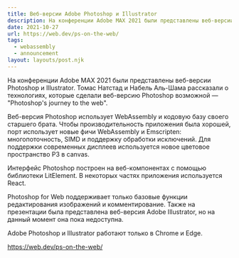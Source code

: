 ```yaml
---
title: Веб-версии Adobe Photoshop и Illustrator
description: На конференции Adobe MAX 2021 были представлены веб-версии Photoshop и Illustrator. Томас Натстад и Набель Аль-Шама рассказали о технологиях, которые сделали веб-версию Photoshop возможной
date: 2021-10-27
url: https://web.dev/ps-on-the-web/
tags:
  - webassembly
  - announcement
layout: layouts/post.njk
---
```

На конференции Adobe MAX 2021 были представлены веб-версии Photoshop и Illustrator. Томас Натстад и Набель Аль-Шама рассказали о технологиях, которые сделали веб-версию Photoshop возможной — "Photoshop's journey to the web".

Веб-версия Photoshop использует WebAssembly и кодовую базу своего старшего брата. Чтобы производительность приложения была хорошей, порт использует новые фичи WebAssembly и Emscripten: многопоточность, SIMD и поддержку обработки исключений. Для поддержки современных дисплеев используется новое цветовое пространство P3 в canvas.

Интерфейс Photoshop построен на веб-компонентах с помощью библиотеки LitElement. В некоторых частях приложения используется React.

Photoshop for Web поддерживает только базовые функции редактирования изображений и комментирование. Также на презентации была представлена веб-версия Adobe Illustrator, но на данный момент она пока недоступна.

Adobe Photoshop и Illustrator работают только в Chrome и Edge.

https://web.dev/ps-on-the-web/
